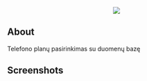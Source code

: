 <p align="center"><img src="https://laravel.com/assets/img/components/logo-laravel.svg"></p>



## About

<p>Telefono planų pasirinkimas su duomenų bazę</p>


## Screenshots

